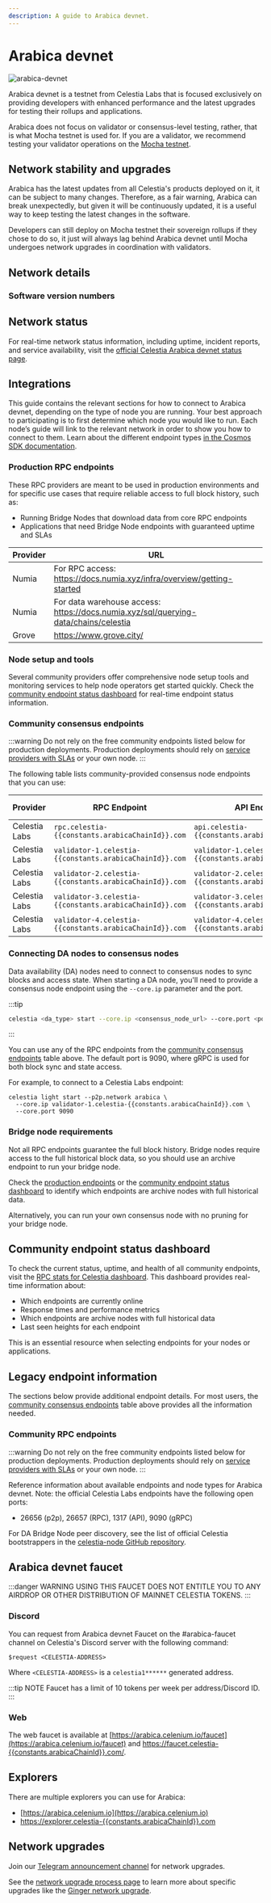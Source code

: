 ```yaml
---
description: A guide to Arabica devnet.
---
```


# Arabica devnet

<!-- markdownlint-disable MD013 -->
<!-- markdownlint-disable MD033 -->
<script setup>
import constants from '/.vitepress/constants/constants.js'
import ArabicaVersionTags from '../.vitepress/components/ArabicaVersionTags.vue'
import ArabicaDevnetDetails from '../.vitepress/components/ArabicaDevnetDetails.vue'
</script>

![arabica-devnet](/img/arabica-devnet.png)

Arabica devnet is a testnet from Celestia Labs that is focused
exclusively on providing developers with enhanced performance and
the latest upgrades for testing their rollups and applications.

Arabica does not focus on validator or consensus-level testing, rather,
that is what Mocha testnet is used for. If you are a validator, we
recommend testing your validator operations on the
[Mocha testnet](/how-to-guides/mocha-testnet.md).

## Network stability and upgrades

Arabica has the latest updates from all Celestia's products deployed
on it, it can be subject to many changes. Therefore, as a fair warning,
Arabica can break unexpectedly, but given it will be continuously updated,
it is a useful way to keep testing the latest changes in the software.

Developers can still deploy on Mocha testnet their sovereign rollups if they
chose to do so, it just will always lag behind Arabica devnet until Mocha
undergoes network upgrades in coordination with validators.

## Network details

<ArabicaDevnetDetails />

### Software version numbers

<ArabicaVersionTags/>

## Network status

For real-time network status information, including uptime, incident reports,
and service availability, visit the
[official Celestia Arabica devnet status page](https://status.celestia.dev/status/arabica).

## Integrations

This guide contains the relevant sections for how to connect to Arabica
devnet, depending on the type of node you are running. Your best
approach to participating is to first determine which node you would
like to run. Each node’s guide will link to the relevant network in
order to show you how to connect to them. Learn about the different
endpoint types [in the Cosmos SDK documentation](https://docs.cosmos.network/v0.50/learn/advanced/grpc_rest).

### Production RPC endpoints

<!-- markdownlint-disable MD013 -->
<!-- markdownlint-disable MD034 -->

These RPC providers are meant to be used in production environments
and for specific use cases that require reliable access to full block
history, such as:

- Running Bridge Nodes that download data from core RPC endpoints
- Applications that need Bridge Node endpoints with guaranteed uptime and SLAs

| Provider | URL                                                                                   |
| -------- | ------------------------------------------------------------------------------------- |
| Numia    | For RPC access: <https://docs.numia.xyz/infra/overview/getting-started>               |
| Numia    | For data warehouse access: <https://docs.numia.xyz/sql/querying-data/chains/celestia> |
| Grove    | <https://www.grove.city/>                                                             |

### Node setup and tools

Several community providers offer comprehensive node setup tools and monitoring services to help node operators get started quickly. Check the [community endpoint status dashboard](#community-endpoint-status-dashboard) for real-time endpoint status information.

### Community consensus endpoints

:::warning
Do not rely on the free community endpoints listed below
for production deployments. Production deployments should rely
on [service providers with SLAs](#production-rpc-endpoints) or
your own node.
:::

The following table lists community-provided consensus node endpoints that you can use:

| Provider        | RPC Endpoint                                             | API Endpoint                                             | gRPC Endpoint                                             | WebSocket Endpoint |
| --------------- | -------------------------------------------------------- | -------------------------------------------------------- | --------------------------------------------------------- | ------------------ |
| Celestia Labs   | `rpc.celestia-{{constants.arabicaChainId}}.com`         | `api.celestia-{{constants.arabicaChainId}}.com`         | `grpc.celestia-{{constants.arabicaChainId}}.com:443`     | -                  |
| Celestia Labs   | `validator-1.celestia-{{constants.arabicaChainId}}.com` | `validator-1.celestia-{{constants.arabicaChainId}}.com` | `validator-1.celestia-{{constants.arabicaChainId}}.com`  | -                  |
| Celestia Labs   | `validator-2.celestia-{{constants.arabicaChainId}}.com` | `validator-2.celestia-{{constants.arabicaChainId}}.com` | `validator-2.celestia-{{constants.arabicaChainId}}.com`  | -                  |
| Celestia Labs   | `validator-3.celestia-{{constants.arabicaChainId}}.com` | `validator-3.celestia-{{constants.arabicaChainId}}.com` | `validator-3.celestia-{{constants.arabicaChainId}}.com`  | -                  |
| Celestia Labs   | `validator-4.celestia-{{constants.arabicaChainId}}.com` | `validator-4.celestia-{{constants.arabicaChainId}}.com` | `validator-4.celestia-{{constants.arabicaChainId}}.com`  | -                  |

### Connecting DA nodes to consensus nodes

Data availability (DA) nodes need to connect to consensus nodes to sync blocks and access state. When starting a DA node, you'll need to provide a consensus node endpoint using the `--core.ip` parameter and the port.

:::tip

```bash
celestia <da_type> start --core.ip <consensus_node_url> --core.port <port>
```

:::

You can use any of the RPC endpoints from the [community consensus endpoints](#community-consensus-endpoints) table above. The default port is 9090, where gRPC is used for both block sync and state access.

For example, to connect to a Celestia Labs endpoint:

```bash-vue
celestia light start --p2p.network arabica \
  --core.ip validator-1.celestia-{{constants.arabicaChainId}}.com \
  --core.port 9090
```

### Bridge node requirements

Not all RPC endpoints guarantee the full block history.
Bridge nodes require access to the full historical block data, so you should use an archive endpoint to run your bridge node.

Check the [production endpoints](#production-rpc-endpoints) or the [community endpoint status dashboard](#community-endpoint-status-dashboard) to identify which endpoints are archive nodes with full historical data.

Alternatively, you can run your own consensus node with no pruning for your bridge node.

## Community endpoint status dashboard

To check the current status, uptime, and health of all community endpoints, visit the [RPC stats for Celestia dashboard](https://celestia-tools.brightlystake.com/). This dashboard provides real-time information about:

- Which endpoints are currently online  
- Response times and performance metrics
- Which endpoints are archive nodes with full historical data
- Last seen heights for each endpoint

This is an essential resource when selecting endpoints for your nodes or applications.

## Legacy endpoint information

The sections below provide additional endpoint details. For most users, the [community consensus endpoints](#community-consensus-endpoints) table above provides all the information needed.

### Community RPC endpoints

:::warning
Do not rely on the free community endpoints listed below
for production deployments. Production deployments should rely
on [service providers with SLAs](#production-rpc-endpoints) or
your own node.
:::

Reference information about available endpoints and node types for Arabica devnet. Note: the official Celestia Labs endpoints have the following open ports:

- 26656 (p2p), 26657 (RPC), 1317 (API), 9090 (gRPC)

For DA Bridge Node peer discovery, see the list of official Celestia bootstrappers in the [celestia-node GitHub repository](https://github.com/celestiaorg/celestia-node/blob/a87a17557223d88231b56d323d22ac9da31871db/nodebuilder/p2p/bootstrap.go#L39).

## Arabica devnet faucet

:::danger WARNING
USING THIS FAUCET DOES NOT ENTITLE YOU TO ANY AIRDROP OR OTHER DISTRIBUTION OF
MAINNET CELESTIA TOKENS.
:::

### Discord

You can request from Arabica devnet Faucet on the #arabica-faucet channel on
Celestia's Discord server with the following command:

```text
$request <CELESTIA-ADDRESS>
```

Where `<CELESTIA-ADDRESS>` is a `celestia1******` generated address.

:::tip NOTE
Faucet has a limit of 10 tokens per week per address/Discord ID.
:::

### Web

The web faucet is available at [https://arabica.celenium.io/faucet](https://arabica.celenium.io/faucet) and [https://faucet.celestia-{{constants.arabicaChainId}}.com/](https://faucet.celestia-{{constants.arabicaChainId}}.com/).

## Explorers

There are multiple explorers you can use for Arabica:

- [https://arabica.celenium.io](https://arabica.celenium.io)
- [https://explorer.celestia-{{constants.arabicaChainId}}.com](https://explorer.celestia-{{constants.arabicaChainId}}.com)

## Network upgrades

Join our [Telegram announcement channel](https://t.me/+smSFIA7XXLU4MjJh)
for network upgrades.

See the [network upgrade process page](/how-to-guides/network-upgrade-process.md) to learn more
about specific upgrades like the [Ginger network upgrade](/how-to-guides/network-upgrade-process.md#ginger-network-upgrade).
